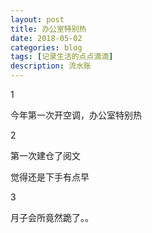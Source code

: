 ```yaml
---
layout: post
title: 办公室特别热
date: 2018-05-02
categories: blog
tags: [记录生活的点点滴滴]
description: 流水账
---
```


1 

今年第一次开空调，办公室特别热

2

第一次建仓了阅文

觉得还是下手有点早

3

月子会所竟然跪了。。







